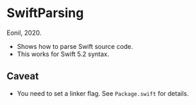 SwiftParsing
===========
Eonil, 2020.

- Shows how to parse Swift source code.
- This works for Swift 5.2 syntax.

Caveat
---------
- You need to set a linker flag. See `Package.swift` for details.


